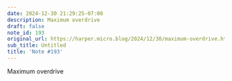 ```yaml
---
date: 2024-12-30 21:29:25-07:00
description: Maximum overdrive
draft: false
note_id: 193
original_url: https://harper.micro.blog/2024/12/30/maximum-overdrive.html
sub_title: Untitled
title: 'Note #193'
---
```


Maximum overdrive